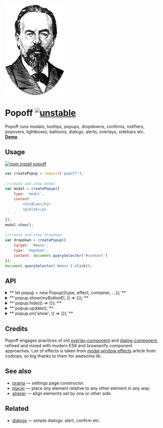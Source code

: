 [![Popov](https://raw.githubusercontent.com/dfcreative/popoff/gh-pages/popoff.png "Popov")](https://en.wikipedia.org/wiki/Alexander_Stepanovich_Popov)

# Popoff [![unstable](http://badges.github.io/stability-badges/dist/unstable.svg)](http://github.com/badges/stability-badges)

Popoff runs modals, tooltips, popups, dropdowns, confirms, notifiers, popovers, lightboxes, balloons, dialogs, alerts, overlays, sidebars etc. **[Demo](http://dfcreative.github.io/popoff/)**.

## Usage

[![npm install popoff](https://nodei.co/npm/popoff.png?mini=true)](https://npmjs.org/package/popoff/)


```js
var createPopup = require('popoff');

//create and show modal
var modal = createPopup({
	type: 'modal',
	content: `
		<h2>Blah</h2>
		<p>blah</p>
	`
});
modal.show();

//create and show dropdown
var dropdown = createPopup({
	target: '#menu',
	type: 'dopdown',
	content: document.querySelector('#content')
});
document.querySelector('#menu').click();
```

## API

<details><summary>**`let popup = new Popup({type, effect, container, ...});`**</summary>

Create popup instance based on passed options.

```js
// modal, dropdown, tooltip, sidebar work out of the box. Otherwise define custom options below. See demo for examples.
type: 'modal',

// target element that enables the popup, e.g. button.
target: null,

// an element to place popup into
container: document.body || document.documentElement,

// show overlay, will be detected based off type
overlay: true,

// show close button
closable: true,

// close by escape
escapable: true,

// show tip
tip: false,

// animation effect, see effects in the demo page
effect: 'fade',

// additional style rules for popup
style: {}
```

</details>

<details><summary>**`popup.show(myButtonEl, () => {});`**</summary>

Show popup relative to the target element, invoke callback after animation end. Target and callback are optional.

</details>

<details><summary>**`popup.hide(() => {});`**</summary>

Hide popup, invoke callback after animation end. Callback is optional.

</details>

<details><summary>**`popup.update();`**</summary>

Update popup position, in case of resize etc. Optionally pass an options to redefine params.

```js
popup.update({
	target: this._target || this.target,
	side: this.side,
	align: this.align,
	within: window
});
```
</details>

<details><summary>**`popup.on('show', () => {});`**</summary>

Invoke callback on event, one of the following: `show`, `hide`, `afterShow`, `afterHide`, `update`.

</details>

## Credits

Popoff engages practices of old [overlay-component](https://github.com/component/ovelay) and [dialog-component](https://github.com/component/dialog), refined and mixed with modern ES6 and browserify component approaches.
List of effects is taken from [modal window effects](https://github.com/codrops/ModalWindowEffects) article from codrops, so big thanks to them for awesome lib.

## See also

* [prama](https://github.com/dfcreative/prama) — settings page constructor.
* [placer](https://github.com/dfcreative/placer) — place any element relative to any other element in any way.
* [aligner](https://github.com/dfcreative/aligner) — align elements set by one or other side.

## Related

* [dialogs](https://github.com/jameskyburz/dialogs) — simple dialogs: alert, confirm etc.